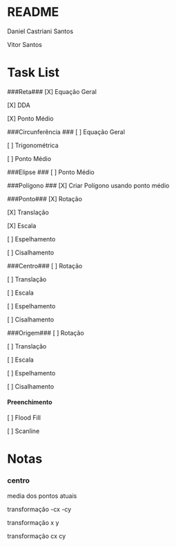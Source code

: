 # README #

Daniel Castriani Santos

Vitor Santos

# Task List #

###Reta###
[X] Equação Geral

[X] DDA

[X] Ponto Médio

###Circunferência ###
[ ] Equação Geral

[ ] Trigonométrica

[ ] Ponto Médio

###Elipse ###
[ ] Ponto Médio

###Polígono ###
[X] Criar Polígono usando ponto médio

###Ponto###
[X] Rotação

[X] Translação

[X] Escala

[ ] Espelhamento

[ ] Cisalhamento

###Centro###
[ ] Rotação

[ ] Translação

[ ] Escala

[ ] Espelhamento

[ ] Cisalhamento

###Origem###
[ ] Rotação

[ ] Translação

[ ] Escala

[ ] Espelhamento

[ ] Cisalhamento


#### Preenchimento ####

[ ] Flood Fill

[ ] Scanline


# Notas #
### centro ###
media dos pontos atuais

transformação -cx -cy

transformação x y

transformação cx cy